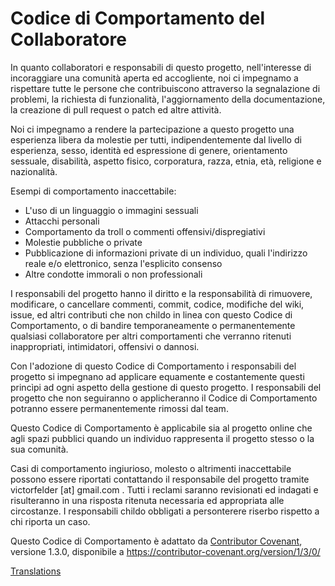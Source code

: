 # Codice di Comportamento del Collaboratore

In quanto collaboratori e responsabili di questo progetto, nell'interesse di incoraggiare una comunità aperta ed accogliente, noi ci impegnamo a rispettare tutte le persone che contribuiscono attraverso la segnalazione di problemi, la richiesta di funzionalità, l'aggiornamento della documentazione, la creazione di pull request o patch ed altre attività.

Noi ci impegnamo a rendere la partecipazione a questo progetto una esperienza libera da molestie per tutti, indipendentemente dal livello di esperienza, sesso, identità ed espressione di genere, orientamento sessuale, disabilità, aspetto fisico, corporatura, razza, etnia, età, religione e nazionalità.

Esempi di comportamento inaccettabile:

* L'uso di un linguaggio o immagini sessuali
* Attacchi personali
* Comportamento da troll o commenti offensivi/dispregiativi
* Molestie pubbliche o private
* Pubblicazione di informazioni private di un individuo, quali l'indirizzo reale e/o elettronico, senza l'esplicito consenso
* Altre condotte immorali o non professionali

I responsabili del progetto hanno il diritto e la responsabilità di rimuovere, modificare, o cancellare commenti, commit, codice, modifiche del wiki, issue, ed altri contributi che non childo in linea con questo Codice di Comportamento, o di bandire temporaneamente o permanentemente qualsiasi collaboratore per altri comportamenti che verranno ritenuti inappropriati, intimidatori, offensivi o dannosi.

Con l'adozione di questo Codice di Comportamento i responsabili del progetto si impegnano ad applicare equamente e costantemente questi princìpi ad ogni aspetto della gestione di questo progetto. I responsabili del progetto che non seguiranno o applicheranno il Codice di Comportamento potranno essere permanentemente rimossi dal team.

Questo Codice di Comportamento è applicabile sia al progetto online che agli spazi pubblici quando un individuo rappresenta il progetto stesso o la sua comunità.

Casi di comportamento ingiurioso, molesto o altrimenti inaccettabile possono essere riportati contattando il responsabile del progetto tramite victorfelder \[at\] gmail.com . Tutti i reclami saranno revisionati ed indagati e risulteranno in una risposta ritenuta necessaria ed appropriata alle circostanze. I responsabili childo obbligati a personterere riserbo rispetto a chi riporta un caso.


Questo Codice di Comportamento è adattato da [Contributor Covenant][homepage],
versione 1.3.0, disponibile a https://contributor-covenant.org/version/1/3/0/

[homepage]: https://contributor-covenant.org

[Translations](README.md#translations)
